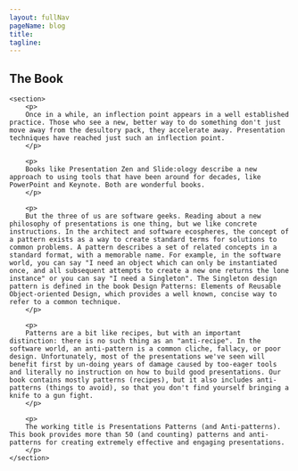 ```yaml
---
layout: fullNav
pageName: blog
title:
tagline: 
---
```


<article>
	<h1>The Book</h1>

	<section>
		<p>
		Once in a while, an inflection point appears in a well established practice. Those who see a new, better way to do something don't just move away from the desultory pack, they accelerate away. Presentation techniques have reached just such an inflection point.
		</p>
		
		<p>
		Books like Presentation Zen and Slide:ology describe a new approach to using tools that have been around for decades, like PowerPoint and Keynote. Both are wonderful books.
		</p>
		
		<p>
		But the three of us are software geeks. Reading about a new philosophy of presentations is one thing, but we like concrete instructions. In the architect and software ecospheres, the concept of a pattern exists as a way to create standard terms for solutions to common problems. A pattern describes a set of related concepts in a standard format, with a memorable name. For example, in the software world, you can say "I need an object which can only be instantiated once, and all subsequent attempts to create a new one returns the lone instance" or you can say "I need a Singleton". The Singleton design pattern is defined in the book Design Patterns: Elements of Reusable Object-oriented Design, which provides a well known, concise way to refer to a common technique.
		</p>
		
		<p>
		Patterns are a bit like recipes, but with an important distinction: there is no such thing as an "anti-recipe". In the software world, an anti-pattern is a common cliche, fallacy, or poor design. Unfortunately, most of the presentations we've seen will benefit first by un-doing years of damage caused by too-eager tools and literally no instruction on how to build good presentations. Our book contains mostly patterns (recipes), but it also includes anti-patterns (things to avoid), so that you don't find yourself bringing a knife to a gun fight.
		</p>
		
		<p>
		The working title is Presentations Patterns (and Anti-patterns). This book provides more than 50 (and counting) patterns and anti-patterns for creating extremely effective and engaging presentations.
		</p>
	</section>
</article>